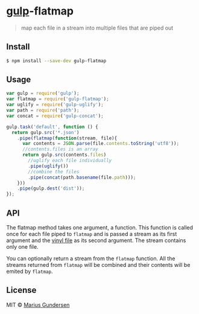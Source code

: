 # [gulp](http://gulpjs.com)-flatmap

> map each file in a stream into multiple files that are piped out

## Install

```bash
$ npm install --save-dev gulp-flatmap
```


## Usage

```js
var gulp = require('gulp');
var flatmap = require('gulp-flatmap');
var uglify = require('gulp-uglify');
var path = require('path');
var concat = require('gulp-concat');

gulp.task('default', function () {
  return gulp.src('*.json')
    .pipe(flatmap(function(stream, file){
      var contents = JSON.parse(file.contents.toString('utf8'));
      //contents.files is an array
      return gulp.src(contents.files)
        //uglify each file individually
        .pipe(uglify())
        //combine the files
        .pipe(concat(path.basename(file.path)));
    }))
    .pipe(gulp.dest('dist'));
});
```


## API

The flatmap method takes one argument, a function. This function is called once for each file piped to `flatmap` and is passed a stream as its first argument and the [vinyl file](https://github.com/wearefractal/vinyl) as its second argument. The stream contains only one file.

You can optionally return a stream from the `flatmap` function. All the streams returned from `flatmap` will be combined and their contents will be emited by `flatmap`.

## License

MIT © [Marius Gundersen](https://github.com/mariusGundersen)
